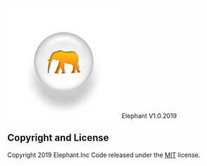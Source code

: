 <img src="img/3.png" /> Elephant V1.0.2019 
 

## Copyright and License

Copyright 2019 Elephant.Inc Code released under the [MIT](https://github.com/BlackrockDigital/startbootstrap-new-age/blob/gh-pages/LICENSE) license.
